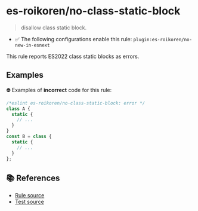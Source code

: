 # es-roikoren/no-class-static-block
> disallow class static block.

- ✅ The following configurations enable this rule: `plugin:es-roikoren/no-new-in-esnext`

This rule reports ES2022 class static blocks as errors.

## Examples

⛔ Examples of **incorrect** code for this rule:

```js
/*eslint es-roikoren/no-class-static-block: error */
class A {
  static {
    // ...
  }
}
const B = class {
  static {
    // ...
  }
};
```

## 📚 References

- [Rule source](https://github.com/roikoren755/eslint-plugin-es/blob/v3.0.0/src/rules/no-class-static-block.ts)
- [Test source](https://github.com/roikoren755/eslint-plugin-es/blob/v3.0.0/tests/src/rules/no-class-static-block.ts)
